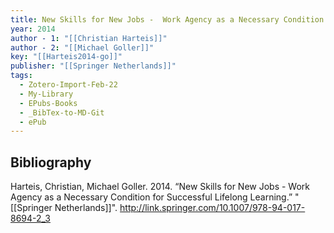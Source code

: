```yaml
---
title: New Skills for New Jobs -  Work Agency as a Necessary Condition for Successful Lifelong Learning
year: 2014
author - 1: "[[Christian Harteis]]"
author - 2: "[[Michael Goller]]"
key: "[[Harteis2014-go]]"
publisher: "[[Springer Netherlands]]"
tags:
  - Zotero-Import-Feb-22
  - My-Library
  - EPubs-Books
  - _BibTex-to-MD-Git
  - ePub
---
```


## Bibliography
Harteis, Christian, Michael Goller. 2014. “New Skills for New Jobs -  Work Agency as a Necessary Condition for Successful Lifelong Learning.” "[[Springer Netherlands]]". http://link.springer.com/10.1007/978-94-017-8694-2_3